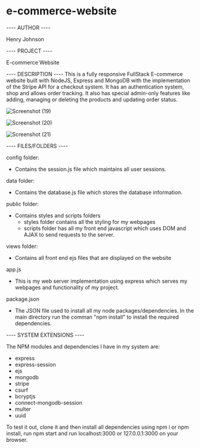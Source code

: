 # e-commerce-website
---- AUTHOR ----

Henry Johnson

---- PROJECT ----

E-commerce Website 

---- DESCRIPTION ----
This is a fully responsive FullStack E-commerce website built with NodeJS, Express and MongoDB with the implementation of the Stripe API for a checkout system. It has an authentication system, shop and allows order tracking. It also has special admin-only features like adding, managing or deleting the products and updating order status.

![Screenshot (19)](https://user-images.githubusercontent.com/40214178/159981755-ba1784bb-67cf-44fb-bf2b-160b21322aa6.png)

![Screenshot (20)](https://user-images.githubusercontent.com/40214178/159981832-68ea36e5-c261-49ff-8bc0-874a6556a171.png)

![Screenshot (21)](https://user-images.githubusercontent.com/40214178/159981865-d924b642-ed88-4647-a818-af5acf1054ee.png)



---- FILES/FOLDERS ----

config folder:
  - Contains the session.js file which maintains all user sessions.

data folder:
  - Contains the database.js file which stores the database information.

public folder:
  - Contains styles and scripts folders
    - styles folder contains all the styling for my webpages
    - scripts folder has all my front end javascript which uses DOM and AJAX to send requests to the server.

views folder:
  - Contains all front end ejs files that are displayed on the website 

app.js
  - This is my web server implementation using express which serves my webpages and functionality of my project.

package.json
  - The JSON file used to install all my node packages/dependencies. In the main directory run the comman "npm install" to install the required dependencies.

---- SYSTEM EXTENSIONS ----

The NPM modules and dependencies I have in my system are:
 - express
 - express-session
 - ejs
 - mongodb
 - stripe
 - csurf
 - bcryptjs
 - connect-mongodb-session
 - multer
 - uuid

To test it out, clone it and then install all dependencies using npm i or npm install, run npm start and run localhost:3000 or 127.0.0.1:3000 on your browser.
